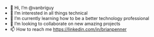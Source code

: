 - 👋 Hi, I’m @vanbriguy
- 👀 I’m interested in all things technical
- 🌱 I’m currently learning how to be a better technology professional
- 💞️ I’m looking to collaborate on new amazing projects
- 📫 How to reach me https://linkedin.com/in/brianpenner

<!---
vanbriguy/vanbriguy is a ✨ special ✨ repository because its `README.md` (this file) appears on your GitHub profile.
You can click the Preview link to take a look at your changes.
--->
